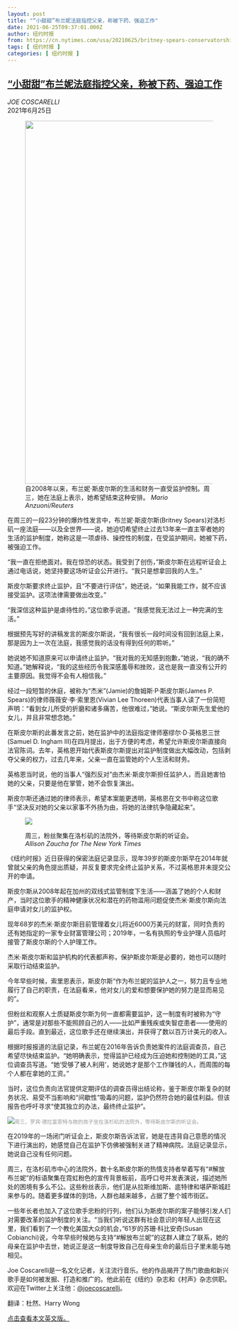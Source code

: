 ```yaml
---
layout: post
title: "“小甜甜”布兰妮法庭指控父亲，称被下药、强迫工作"
date: 2021-06-25T09:37:01.000Z
author: 纽约时报
from: https://cn.nytimes.com/usa/20210625/britney-spears-conservatorship-hearing/
tags: [ 纽约时报 ]
categories: [ 纽约时报 ]
---
```

<!--1624613821000-->
[“小甜甜”布兰妮法庭指控父亲，称被下药、强迫工作](https://cn.nytimes.com/usa/20210625/britney-spears-conservatorship-hearing/)
------

<div>
<address>JOE COSCARELLI</address><time pudate="2021-06-25 05:29:56" datetime="2021-06-25 05:29:56">2021年6月25日</time><figure class="article-span-photo"><img src="https://images.weserv.nl/?url=static01.nyt.com/images/2021/06/23/arts/23britney01/merlin_185175567_9c376650-c8da-48d0-961f-423865944d31-master1050.jpg" width="1050" height="817"><figcaption>自2008年以来，布兰妮·斯皮尔斯的生活和财务一直受监护控制。周三，她在法庭上表示，她希望结束这种安排。 <cite>Mario Anzuoni/Reuters</cite></figcaption></figure><section class="article-body"><p>在周三的一段23分钟的爆炸性发言中，布兰妮·斯皮尔斯(Britney Spears)对洛杉矶一座法庭——以及全世界——说，她迫切希望终止过去13年来一直主宰者她的生活的监护制度，她称这是一项虐待、操控性的制度，在受监护期间，她被下药，被强迫工作。</p><p>“我一直在拒绝面对。我在惊恐的状态。我受到了创伤，”斯皮尔斯在远程听证会上通过电话说，她坚持要这场听证会公开进行。“我只是想拿回我的人生。”</p><p>斯皮尔斯要求终止监护，且“不要进行评估”，她还说，“如果我能工作，就不应该接受监护。这项法律需要做出改变。”</p><p>“我深信这种监护是虐待性的，”这位歌手说道。“我感觉我无法过上一种完满的生活。”</p><p>根据预先写好的讲稿发言的斯皮尔斯说，“我有很长一段时间没有回到法庭上来，那是因为上一次在法庭，我感觉我的话没有得到任何的聆听。”</p><p>她说她不知道原来可以申请终止监护。“我对我的无知感到抱歉，”她说，“我的确不知道。”她解释说，“我的这些经历令我深感羞辱和挫败，这也是我一直没有公开的主要原因。我觉得不会有人相信我。”</p><p>经过一段短暂的休庭，被称为“杰米”(Jamie)的詹姆斯·P·斯皮尔斯(James P. Spears)的律师薇薇安·李·索里恩(Vivian Lee Thoreen)代表当事人读了一份简短声明：“看到女儿所受的折磨和诸多痛苦，他很难过，”她说。“斯皮尔斯先生爱他的女儿，并且非常想念她。”</p><p>在斯皮尔斯的此番发言之前，她在监护中的法庭指定律师塞缪尔·D·英格恩三世(Samuel D. Ingham III)在四月提出，出于方便的考虑，希望允许斯皮尔斯直接向法官陈词。去年，英格恩开始代表斯皮尔斯提出对监护制度做出大幅改动，包括剥夺父亲的权力，过去几年来，父亲一直在监管她的个人生活和财务。</p><p>英格恩当时说，他的当事人“强烈反对”由杰米·斯皮尔斯担任监护人，而且她害怕她的父亲，只要是他在掌管，她不会恢复演出。</p><p>斯皮尔斯还通过她的律师表示，希望本案能更透明，英格恩在文书中称这位歌手“坚决反对她的父亲以家事不外扬为由，将她的法律抗争隐藏起来”。</p><p><figure class="article-inline-photo"><img src="https://images.weserv.nl/?url=static01.nyt.com/images/2021/06/23/us/politics/23britney/merlin_189796698_6459e7dd-6827-4f4a-9543-190fc572c621-jumbo.jpg"></p><figcaption>周三，粉丝聚集在洛杉矶的法院外，等待斯皮尔斯的听证会。 <cite>Allison Zaucha for The New York Times</cite></figcaption></figure><p>《纽约时报》近日获得的保密法庭记录显示，现年39岁的斯皮尔斯早在2014年就曾就父亲的角色提出质疑，并反复要求完全终止监护关系，不过英格恩并未提交公开的申请。</p><p>斯皮尔斯从2008年起在加州的双线式监管制度下生活——涵盖了她的个人和财产，当时这位歌手的精神健康状况和潜在的药物滥用问题促使杰米·斯皮尔斯向法庭申请对女儿的监护权。</p><p>现年68岁的杰米·斯皮尔斯目前管理着女儿将近6000万美元的财富，同时负责的还有她指定的一家专业财富管理公司；2019年，一名有执照的专业护理人员临时接管了斯皮尔斯的个人护理工作。</p><p>杰米·斯皮尔斯和监护机构的代表都声称，保护斯皮尔斯是必要的，她也可以随时采取行动结束监护。</p><p>今年早些时候，索里恩表示，斯皮尔斯“作为布兰妮的监护人之一，努力且专业地履行了自己的职责，在法庭看来，他对女儿的爱和想要保护她的努力是显而易见的”。</p><p>但粉丝和观察人士质疑斯皮尔斯为何一直都需要监护，这一制度有时被称为“守护”，通常是对那些不能照顾自己的人——比如严重残疾或失智症患者——使用的最后手段。直到最近，这位歌手还在继续演出，并获得了数以百万计美元的收入。</p><p>根据时报报道的法庭记录，布兰妮在2016年告诉负责她案件的法庭调查员，自己希望尽快结束监护。“她明确表示，觉得监护已经成为压迫她和控制她的工具，”这位调查员写道。“她‘受够了被人利用’，她说她才是那个工作赚钱的人，而周围的每个人都在拿她的工资。”</p><p>当时，这位负责向法官提供定期评估的调查员得出结论称，鉴于斯皮尔斯复杂的财务状况、易受不当影响和“间歇性”吸毒的问题，监护仍然符合她的最佳利益。但该报告也呼吁寻求“使其独立的办法，最终终止监护”。</p><p><img src="https://images.weserv.nl/?url=static01.nyt.com/images/2021/06/23/style/23britney-new/merlin_189796662_286980b7-2398-4ba2-b200-b3cfe51df140-master1050.jpg"><small style="color: #999;">周三，罗宾·德拉富恩特与她的孩子坐在洛杉矶的法院外，等待斯皮尔斯的听证会。</small></p><p>在2019年的一场闭门听证会上，斯皮尔斯告诉法官，她是在违背自己意愿的情况下进行演出的，她感觉自己在监护下仿佛被强制关进了精神病院。法庭记录显示，她说自己没有任何问题。</p><p>周三，在洛杉矶市中心的法院外，数十名斯皮尔斯的热情支持者举着写有“#解放布兰妮”的标语聚集在霓虹粉色的宣传背景板前，高呼口号并发表演说，描述她所处的困境有多么不公。这些粉丝表示，他们是从拉斯维加斯、底特律和堪萨斯城赶来参与的。随着更多媒体的到场，人群也越来越多，占据了整个城市街区。</p><p>一些年长者也加入了这位歌手忠粉的行列，他们认为斯皮尔斯的案子能够引发人们对需要改革的监护制度的关注。“当我们听说这群有社会意识的年轻人出现在这里，我们看到了一个教化美国大众的机会，”61岁的苏珊·科比安奇(Susan Cobianchi)说，今年早些时候她与支持“#解放布兰妮”的这群人建立了联系，她的母亲在监护中去世，她说正是这一制度导致自己在母亲生命的最后日子里未能与她相见。</p></section><footer class="author-info"><p>Joe Coscarelli是一名文化记者，关注流行音乐。他的作品揭开了热门歌曲和新兴歌手是如何被发掘、打造和推广的。他此前在《纽约》杂志和《村声》杂志供职。欢迎在Twitter上关注他：<a rel="nofollow" target="_blank" href="https://twitter.com/joecoscarelli">@joecoscarelli</a>。</p><p>翻译：杜然、Harry Wong</p><p><a rel="nofollow" target="_blank" href="https://www.nytimes.com/2021/06/23/arts/music/britney-spears-conservatorship-hearing.html">点击查看本文英文版。</a></p></footer>
</div>

